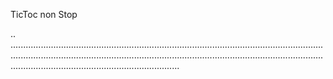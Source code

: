 TicToc non Stop

..
...........................................................................................................................................................................................................................................................................................................................